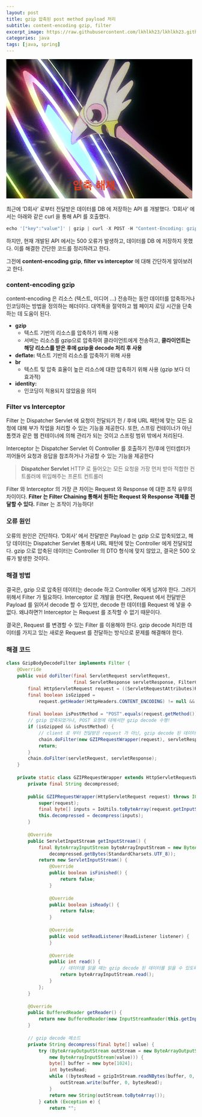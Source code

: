 ```yaml
---
layout: post
title: gzip 압축된 post method payload 처리
subtitle: content-encoding gzip, filter
excerpt_image: https://raw.githubusercontent.com/lkhlkh23/lkhlkh23.github.io/master/images/2023-12-19/banner.png
categories: java
tags: [java, spring]
---
```


![banner](https://raw.githubusercontent.com/lkhlkh23/lkhlkh23.github.io/master/images/2023-12-19/banner.png)

최근에 ‘D회사’ 로부터 전달받은 데이터를 DB 에 저장하는 API 를 개발했다.
‘D회사’ 에서는 아래와 같은 curl 을 통해 API 를 호출했다.

```jsx
echo '["key":"value"]' | gzip | curl -X POST -H "Content-Encoding: gzip" -H "Content-Type: application/json" --data-binary @ [https://example-url/push](https://localhost:8080/push) 
```

하지만, 현재 개발된 API 에서는 500 오류가 발생하고, 데이터를 DB 에 저장하지 못했다.
이를 해결한 간단한 코드를 정리하려고 한다.

그전에 **content-encoding gzip**, **filter vs interceptor** 에 대해 간단하게 알아보려고 한다.

### content-encoding gzip

content-encoding 은 리소스 (텍스트, 미디어 …) 전송하는 동안 데이터를 압축하거나 인코딩하는 방법을 정의하는 헤더이다. 대역폭을 절약하고 웹 페이지 로딩 시간을 단축하는 데 도움이 된다.

- **gzip**
  - 텍스트 기반의 리소스를 압축하기 위해 사용
  - 서버는 리소스를 gzip으로 압축하여 클라이언트에게 전송하고, **클라이언트는 해당 리소스를 받은 후에 gzip을 decode 처리 후 사용**
- **deflate:** 텍스트 기반의 리소스를 압축하기 위해 사용
- **br**
  - 텍스트 및 압축 효율이 높은 리소스에 대한 압축하기 위해 사용 (gzip 보다 더 효과적)
- **identity:**
  - 인코딩이 적용되지 않았음을 의미

### Filter vs Interceptor

Filter 는 Dispatcher Servlet 에 요청이 전달되기 전 / 후에 URL 패턴에 맞는 모든 요청에 대해 부가 작업을 처리할 수 있는 기능을 제공한다. 또한, 스프링 컨테이너가 아닌 톰캣과 같은 웹 컨테이너에 의해 관리가 되는 것이고 스프링 범위 밖에서 처리된다.

Interceptor 는 Dispatcher Servlet 이 Controller 를 호출하기 전/후에 인터셉터가 끼어들어 요청과 응답을 참조하거나 가공할 수 있는 기능을 제공한다

> **Dispatcher Servlet**
HTTP 로 들어오는 모든 요청을 가장 먼저 받아 적합한 컨트롤러에 위임해주는 프론트 컨트롤러
>

Filter 와 Interceptor 의 가장 큰 차이는 Request 와 Response 에 대한 조작 유무의 차이이다. **Filter 는 Filter Chaining 통해서 원하는 Request 와 Response 객체를 전달할 수 있다.** Filter 는 조작이 가능하다!

### 오류 원인

오류의 원인은 간단하다. ‘D회사’ 에서 전달받은 Payload 는 gzip 으로 압축되었고, 해당 데이터는 Dispatcher Servlet 통해서 URL 패턴에 맞는 Controller 에게 전달되었다. gzip 으로 압축된 데이터는 Controller 의 DTO 형식에 맞지 않았고, 결국은 500 오류가 발생한 것이다.

### 해결 방법

결국은, gzip 으로 압축된 데이터는 decode 하고 Controller 에게 넘겨야 한다. 그러기 위해서 Filter 가 필요하다. Interceptor 로 개발을 한다면, Request 에서 전달받은 Payload 를 읽어서 decode 할 수 있지만, decode 한 데이터를 Request 에 넣을 수 없다. 왜냐하면?! Interceptor 는 Request 를 조작할 수 없기 때문이다.

결국은, Request 를 변경할 수 있는 Filter 를 이용해야 한다. gzip decode 처리한 데이터를 가지고 있는 새로운 Request 를 전달하는 방식으로 문제를 해결해야 한다.

### 해결 코드
```java
class GzipBodyDecodeFilter implements Filter {
	@Override
	public void doFilter(final ServletRequest servletRequest,
						 final ServletResponse servletResponse, FilterChain chain) throws IOException, ServletException {
		final HttpServletRequest request = ((ServletRequestAttributes)RequestContextHolder.currentRequestAttributes()).getRequest();
		final boolean isGzipped =
			request.getHeader(HttpHeaders.CONTENT_ENCODING) != null && request.getHeader(HttpHeaders.CONTENT_ENCODING)
																			  .contains("gzip");
		final boolean isPostMethod = "POST".equals(request.getMethod());
		// gzip 압축되었거나, POST 요청에 대해서만 gzip decode 수행!
		if (isGzipped && isPostMethod) {
			// client 로 부터 전달받은 request 가 아닌, gzip decode 된 데이터를 가지고 있는 신규 request 전달
			chain.doFilter(new GZIPRequestWrapper(request), servletResponse);
			return;
		}
		chain.doFilter(servletRequest, servletResponse);
	}

	private static class GZIPRequestWrapper extends HttpServletRequestWrapper {
		private final String decompressed;
		
		public GZIPRequestWrapper(HttpServletRequest request) throws IOException {
			super(request);
			final byte[] inputs = IoUtils.toByteArray(request.getInputStream());
			this.decompressed = decompress(inputs);
		}

		@Override
		public ServletInputStream getInputStream() {
			final ByteArrayInputStream byteArrayInputStream = new ByteArrayInputStream(
				decompressed.getBytes(StandardCharsets.UTF_8));
			return new ServletInputStream() {
				@Override
				public boolean isFinished() {
					return false;
				}

				@Override
				public boolean isReady() {
					return false;
				}

				@Override
				public void setReadListener(ReadListener listener) {
				}

				@Override
				public int read() {
					// 데이터를 읽을 때는 gzip decode 된 데이터를 읽을 수 있도록 오버라이딩
					return byteArrayInputStream.read();
				}
			};
		}

		@Override
		public BufferedReader getReader() {
			return new BufferedReader(new InputStreamReader(this.getInputStream()));
		}

		// gzip decode 메소드
		private String decompress(final byte[] value) {
			try (ByteArrayOutputStream outStream = new ByteArrayOutputStream(); GZIPInputStream gzipInStream = new GZIPInputStream(
				new ByteArrayInputStream(value))) {
				byte[] buffer = new byte[1024];
				int bytesRead;
				while ((bytesRead = gzipInStream.readNBytes(buffer, 0, buffer.length)) > 0) {
					outStream.write(buffer, 0, bytesRead);
				}
				return new String(outStream.toByteArray());
			} catch (Exception e) {
				return "";
		
```
